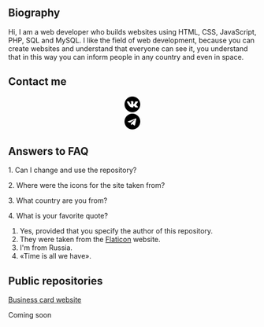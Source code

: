 <h2>Biography</h2>
<p>Hi, I am a web developer who builds websites using HTML, CSS, JavaScript, PHP, SQL and MySQL. I like the field of web development, because you can create websites and understand that everyone can see it, you understand that in this way you can inform people in any country and even in space.</p>

<h2>Contact me</h2>
<p align="center">
  <a href="https://vk.com/id673347518" target="_blank">
    <img src="sign/vk.png" width="32px" height="32px"></img>
  </a>
  <br/>
  <a href="https://t.me/gunyapixel" target="_blank">
    <img src="sign/telegram.png" width="32px" height="32px"></img>
  </a>
</p>

<h2>Answers to FAQ</h2>
<p>1. Can I change and use the repository?</p>
<p>2. Where were the icons for the site taken from?</p>
<p>3. What country are you from?</p>
<p>4. What is your favorite quote?</p>
<ol>
  <li>Yes, provided that you specify the author of this repository.</li>
  <li>They were taken from the <a href="https://www.flaticon.com/" target="_blank">Flaticon</a> website.</li>
  <li>I'm from Russia.</li>
  <li>«Time is all we have».</li>
</ol>

<h2>Public repositories</h2>
<a href="https://github.com/GunyaPixel/businessCardWebsite" target="_blank">Business card website</a>
<p>Coming soon</p>
